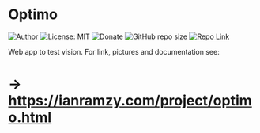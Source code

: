 # Optimo
[![Author](https://img.shields.io/badge/Author-ianramzy-brightgreen.svg)](https://ianramzy.com)
![License: MIT](https://img.shields.io/badge/License-MIT-yellow.svg) 
[![Donate](https://img.shields.io/badge/Donate-PayPal-brightgreen.svg)](https://paypal.me/ianramzy)
![GitHub repo size](https://img.shields.io/github/repo-size/ianramzy/optimo.svg)
[![Repo Link](https://img.shields.io/badge/Repo-Link-black.svg)](https://github.com/ianramzy/optimo)

Web app to test vision.
For link, pictures and documentation see:
# → https://ianramzy.com/project/optimo.html

